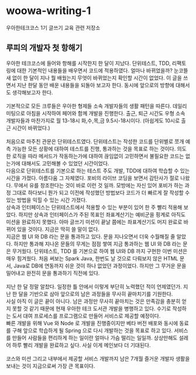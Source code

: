 # woowa-writing-1 
우아한테크코스 1기 글쓰기 교육 관련 저장소

## 루피의 개발자 첫 항해기

우아한 테크코스에 들어와 항해를 시작한지 한 달이 지났다. 단위테스트, TDD, 리팩토링에 대한 기본적인 내용들을 배우면서 코드에 적용하였다. 얼마나 바뀌었을까? 눈코뜰 새 없이 한 달이 지나 뭘 배웠는지 무엇이 바뀌었는지 확인할 시간이 없었다. 이 글을 쓰면서 지난 한달 동안 배운 내용들을 되돌아 보고자 한다. 동시에 앞으로의 방향에 대해서도 생각해보고자 한다.
<br>
<br>
기본적으로 모든 크루들은 우아한 형제들 소속 개발자들의 생활 패턴을 따른다. 데일리 미팅으로 아침을 시작하여 페어와 함께 개발을 진행한다. 출근, 퇴근 시간도 우형 소속 개발자들과 마찬가지로 월 13-18시 화,수,목,금 9.5시-18시이다. (아쉽게도 10시로 출근 시간이 바뀌었다.)
<br>
<br>
처음으로 마주친 관문은 단위테스트였다. 단위테스트는 작성한 코드를 단위별로 쪼개 예측 가능한 모든 상황에 대하여 테스트를 진행, 통과하는 것을 목표로 하는 것이다. 의도한 로직을 따라 메서드가 작동하는가에 대하여 끊임없이 고민하면서 불필요한 코드는 없는가에 대해서도 고민해볼 수 있었던 시간이었다.
<br>
다음으로 단위테스트를 기본으로 하는 테스트 주도 개발, TDD에 대하여 학습할 수 있는 시간을 가졌다. 아름다움 그 자체였다. 포비의 라이브 코딩을 보면서 감탄사가 절로 나왔다. 무에서 유를 창조한다는 것이 바로 이런 것 일까. 모방에는 자신 있어 포비가 하는 과정 그대로 하다보니 뭔가 되고 이전에 작성했던 방법보다 코드가 더 빠르게 잘 작성할 수 있는 방법을 익힐 수 있는 시간 가졌다.
<br>
상속과 인터페이스는 단위테스트에서 적용할 수 있는 부분이 있어 한 주 빨리 적용해 보았다. 하지만 상속과 인터페이스가 주된 목표인 좌표계산기는 예비군을 핑계로 아직도 미션을 완료하지 못했다. 아마 글쓰기 미션이 끝날 쯤에는 좌표계산기도 머지 완료로 바뀌어 있을 것이다. 지금은 딱히 쓸 말이 없다.
<br>
지금은 웹 UI 와 DB 라는 문을 통과하고 있다. 문을 지나오면서 더욱 수월해질 줄 알았다. 하지만 통과해 지나온 문들의 무게는 점점 쌓여 지금 통과하는 웹 UI 와 DB 라는 문은 무거웠다. 단위테스트, TDD 를 기본으로 하여 웹 UI와 DB 까지 구현한 이번 미션은 매우 힘겨웠다. 처음 써보는 Spark Java, 한번도 날 것으로 다뤄보지 않은 HTML 문서, Java로 DB에 연동까지 쉬운 것이 하나 없었던 과정이었다. 하지만 그 무거운 문을 밀어내고 완전히 문을 통과하기 직전에 있다.
<br>
<br>
지난 한 달 정말 알찼다. 일정한 틀 안에서 이렇게 부단히 노력했던 적이 언제였던가. 지난 한 달을 기반으로 삼아 앞으로의 남은 과정들을 무사히 끝마치기를 기원한다.
<br>
사실 아직 이 글은 끝이 아니다. 남은 과정만 무사히 끝마치는 것은 만족감을 충분히 얻지 못할 것 같기 때문에 현재 우아한 테크 도서관 개발을 병행하고 있다. 수기로 작성하는 도서 대여 프로세스를 프로그램으로 만들어 서비스로 제공할 예정이다.
<br>
빠른 개발을 위해 Vue 와 Node 로 개발을 진행중이지만 베타 버전 배포와 동시에 동료를 구해 앞으로 학습하게 될 Spring 으로 다시 개발하는 것을 목표로 하고 있다. 서비스를 만들어 사람들을 편리하게 하는 일이란 얼마나 가슴 떨리는 일일까. 상상만해도 설레어 하루 빨리 개발을 완료하고 싶다. 사실 이게 메인보다 더 기대된다.
<br>
<br>
코스와 미션 그리고 내부에서 제공할 서비스 개발까지 남은 7개월 즐거운 개발자 생활을 보내는 것이 지금으로써 가장 큰 목표이다.